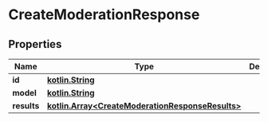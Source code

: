 # CreateModerationResponse

## Properties
Name | Type | Description | Notes
------------ | ------------- | ------------- | -------------
**id** | [**kotlin.String**](.md) |  | 
**model** | [**kotlin.String**](.md) |  | 
**results** | [**kotlin.Array&lt;CreateModerationResponseResults&gt;**](CreateModerationResponseResults.md) |  | 
